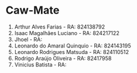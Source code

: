 # Caw-Mate

1. Arthur Alves Farias - RA: 824138792
2. Isaac Magalhães Luciano - RA: 824217122
3. Jhoel - RA: 
4. Leonardo do Amaral Quinquio - RA: 824143195
5. Leonardo Rodrigues Matsuda - RA: 824110512
6. Rodrigo Araújo Oliveira - RA: 82417958
7. Vinicius Batista - RA: 
